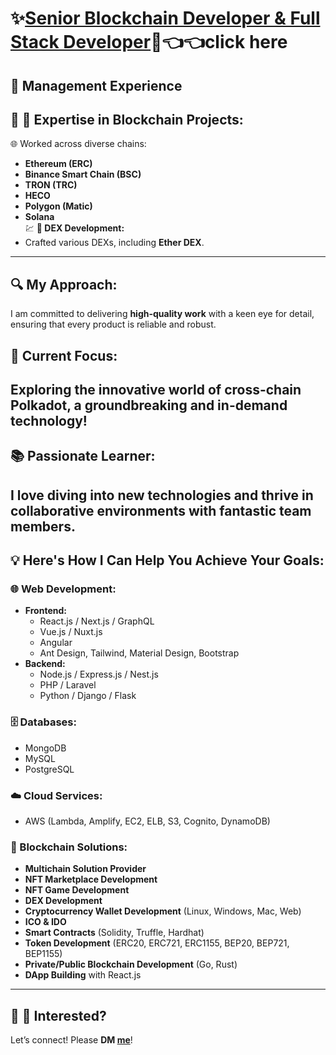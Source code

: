 # ✨[Senior Blockchain Developer & Full Stack Developer](https://t.me/blockchainDeveloper_Ben)🌟👈👈click here
💼 **Management Experience**
---
## 🚀 🔗 Expertise in Blockchain Projects:  
🌐 Worked across diverse chains:  
- **Ethereum (ERC)**  
- **Binance Smart Chain (BSC)**  
- **TRON (TRC)**  
- **HECO**  
- **Polygon (Matic)**  
- **Solana**  
💹 **💎 DEX Development:**  
- Crafted various DEXs, including **Ether DEX**.
---
## 🔍 My Approach:  
I am committed to delivering **high-quality work** with a keen eye for detail, ensuring that every product is reliable and robust. 
## 🌈 Current Focus:  
Exploring the innovative world of **cross-chain Polkadot**, a groundbreaking and in-demand technology!
---
## 📚 Passionate Learner:  
I love diving into new technologies and thrive in collaborative environments with fantastic team members. 
---
## 💡 Here's How I Can Help You Achieve Your Goals:  
### 🌐 Web Development:
- **Frontend:**  
  - React.js / Next.js / GraphQL  
  - Vue.js / Nuxt.js  
  - Angular  
  - Ant Design, Tailwind, Material Design, Bootstrap  
- **Backend:**  
  - Node.js / Express.js / Nest.js  
  - PHP / Laravel  
  - Python / Django / Flask  
### 🗄️ Databases:
- MongoDB  
- MySQL  
- PostgreSQL  
### ☁️ Cloud Services:
- AWS (Lambda, Amplify, EC2, ELB, S3, Cognito, DynamoDB)  
### 🔗 Blockchain Solutions:
- **Multichain Solution Provider**  
- **NFT Marketplace Development**  
- **NFT Game Development**  
- **DEX Development**  
- **Cryptocurrency Wallet Development** (Linux, Windows, Mac, Web)  
- **ICO & IDO**  
- **Smart Contracts** (Solidity, Truffle, Hardhat)  
- **Token Development** (ERC20, ERC721, ERC1155, BEP20, BEP721, BEP1155)  
- **Private/Public Blockchain Development** (Go, Rust)  
- **DApp Building** with React.js  

---

## 📩 🌟 Interested?  
Let’s connect! Please **DM [me](https://t.me/blockchainDeveloper_Ben)**! 
